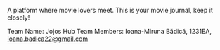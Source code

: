 A platform where movie lovers meet. This is your movie journal, keep it closely!

Team Name: Jojos Hub
Team Members: Ioana-Miruna Bădică, 1231EA, ioana.badica22@gmail.com
